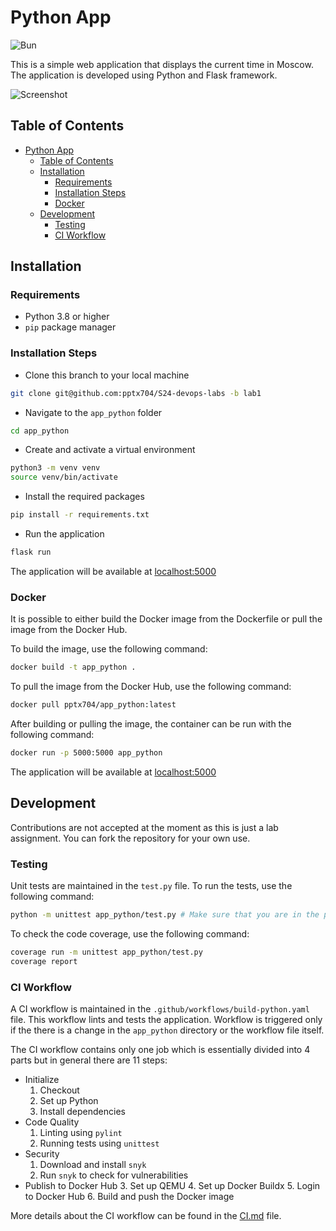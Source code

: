 # Python App

![Bun](https://github.com/pptx704/S24-devops-labs/actions/workflows/build-bun.yaml/badge.svg)

This is a simple web application that displays the current time in Moscow. The application is developed using Python and Flask framework.

![Screenshot](https://i.postimg.cc/XYVk7s95/image.png)

## Table of Contents

- [Python App](#python-app)
  - [Table of Contents](#table-of-contents)
  - [Installation](#installation)
    - [Requirements](#requirements)
    - [Installation Steps](#installation-steps)
    - [Docker](#docker)
  - [Development](#development)
    - [Testing](#testing)
    - [CI Workflow](#ci-workflow)

## Installation

### Requirements

- Python 3.8 or higher
- `pip` package manager

### Installation Steps

- Clone this branch to your local machine

```bash
git clone git@github.com:pptx704/S24-devops-labs -b lab1
```

- Navigate to the `app_python` folder

```bash
cd app_python
```

- Create and activate a virtual environment

```bash
python3 -m venv venv
source venv/bin/activate
```

- Install the required packages

```bash
pip install -r requirements.txt
```

- Run the application

```bash
flask run
```

The application will be available at [localhost:5000](http://localhost:5000/)

### Docker

It is possible to either build the Docker image from the Dockerfile or pull the image from the Docker Hub.

To build the image, use the following command:

```bash
docker build -t app_python .
```

To pull the image from the Docker Hub, use the following command:

```bash
docker pull pptx704/app_python:latest
```

After building or pulling the image, the container can be run with the following command:

```bash
docker run -p 5000:5000 app_python
```

The application will be available at [localhost:5000](http://localhost:5000/)

## Development

Contributions are not accepted at the moment as this is just a lab assignment. You can fork the repository for your own use.

### Testing

Unit tests are maintained in the `test.py` file. To run the tests, use the following command:

```bash
python -m unittest app_python/test.py # Make sure that you are in the parent directory of app_python
```

To check the code coverage, use the following command:

```bash
coverage run -m unittest app_python/test.py
coverage report
```

### CI Workflow

A CI workflow is maintained in the `.github/workflows/build-python.yaml` file. This workflow lints and tests the application. Workflow is triggered only if the there is a change in the `app_python` directory or the workflow file itself.

The CI workflow contains only one job which is essentially divided into 4 parts but in general there are 11 steps:

- Initialize
   1. Checkout
   2. Set up Python
   3. Install dependencies
- Code Quality
   1. Linting using `pylint`
   2. Running tests using `unittest`
- Security
   1. Download and install `snyk`
   2. Run `snyk` to check for vulnerabilities
- Publish to Docker Hub
   3. Set up QEMU
   4. Set up Docker Buildx
   5. Login to Docker Hub
   6. Build and push the Docker image

More details about the CI workflow can be found in the [CI.md](CI.md) file.